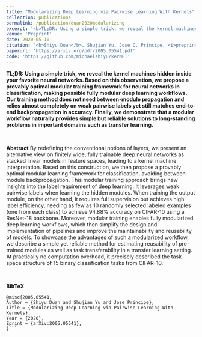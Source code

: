 ```yaml
---
title: "Modularizing Deep Learning via Pairwise Learning With Kernels"
collection: publications
permalink: /publication/duan2020modularizing
excerpt: '<b>TL;DR: Using a simple trick, we reveal the kernel machines hidden inside your favorite neural networks. Based on this observation, we propose a provably optimal modular training framework for neural networks in classification, making possible fully modular deep learning workflows. Our training method does not need between-module propagation and relies almost completely on weak pairwise labels yet still matches end-to-end backpropagation in accuracy. Finally, we demonstrate that a modular workflow naturally provides simple but reliable solutions to long-standing problems in important domains such as transfer learning.</b>'
venue: 'Preprint'
date: 2020-05-10
citation: '<b>Shiyu Duan</b>, Shujian Yu, Jose C. Principe, <i>preprint</i>'
paperurl: 'https://arxiv.org/pdf/2005.05541.pdf'
code: 'https://github.com/michaelshiyu/kerNET'
---
```

**TL;DR: Using a simple trick, we reveal the kernel machines hidden inside your favorite neural networks. Based on this observation, we propose a provably optimal modular training framework for neural networks in classification, making possible fully modular deep learning workflows. Our training method does not need between-module propagation and relies almost completely on weak pairwise labels yet still matches end-to-end backpropagation in accuracy. Finally, we demonstrate that a modular workflow naturally provides simple but reliable solutions to long-standing problems in important domains such as transfer learning.** 

&nbsp;

**Abstract**
    By redefining the conventional notions of layers, we present an alternative view on finitely wide, fully trainable deep neural networks as stacked linear models in feature spaces, leading to a kernel machine interpretation.
    Based on this construction, we then propose a provably optimal modular learning framework for classification, avoiding between-module backpropagation.
    This modular training approach brings new insights into the label requirement of deep learning:
    It leverages weak pairwise labels when learning the hidden modules.
    When training the output module, on the other hand, it requires full supervision but achieves high label efficiency, needing as few as 10 randomly selected labeled examples (one from each class) to achieve 94.88% accuracy on CIFAR-10 using a ResNet-18 backbone.
    Moreover, modular training enables fully modularized deep learning workflows, which then simplify the design and implementation of pipelines and improve the maintainability and reusability of models.
    To showcase the advantages of such a modularized workflow, we describe a simple yet reliable method for estimating reusability of pre-trained modules as well as task transferability in a transfer learning setting.
    At practically no computation overhead, it precisely described the task space structure of 15 binary classification tasks from CIFAR-10.

&nbsp;

**BibTeX**
```angular2
@misc{2005.05541,
Author = {Shiyu Duan and Shujian Yu and Jose Principe},
Title = {Modularizing Deep Learning via Pairwise Learning With Kernels},
Year = {2020},
Eprint = {arXiv:2005.05541},
}```
